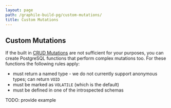 ```yaml
---
layout: page
path: /graphile-build-pg/custom-mutations/
title: Custom Mutations
---
```


## Custom Mutations

If the built in [CRUD Mutations](/graphile-build-pg/crud-mutations/) are not
sufficient for your purposes, you can create PostgreSQL functions that perform
complex mutations too. For these functions the following rules apply:

- must return a named type - we do not currently support anonymous types; can return `VOID`
- must be marked as `VOLATILE` (which is the default)
- must be defined in one of the introspected schemas

TODO: provide example
